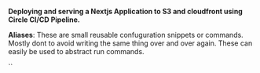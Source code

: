 **Deploying and serving a Nextjs Application to S3 and cloudfront using Circle CI/CD Pipeline.**

**Aliases**: These are small reusable confuguration snippets or commands. Mostly dont to avoid
writing the same thing over and over again. These can easily be used to abstract run commands.

``

